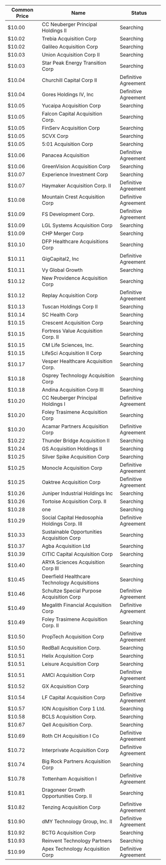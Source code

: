 Common Price  | Name                                         | Status              
------------- | -------------------------------------------- | --------------------
$10.00        | CC Neuberger Principal Holdings II           | Searching           
$10.02        | Trebia Acquisition Corp                      | Searching           
$10.02        | Galileo Acquisition Corp                     | Searching           
$10.03        | Union Acquisition Corp II                    | Searching           
$10.03        | Star Peak Energy Transition Corp             | Searching           
$10.04        | Churchill Capital Corp II                    | Definitive Agreement
$10.04        | Gores Holdings IV, Inc                       | Definitive Agreement
$10.05        | Yucaipa Acquisition Corp                     | Searching           
$10.05        | Falcon Capital Acquisition Corp.             | Searching           
$10.05        | FinServ Acquisition Corp                     | Searching           
$10.05        | SCVX Corp                                    | Searching           
$10.05        | 5:01 Acquisition Corp                        | Searching           
$10.06        | Panacea Acquisition                          | Definitive Agreement
$10.06        | GreenVision Acquisition Corp                 | Searching           
$10.07        | Experience Investment Corp                   | Searching           
$10.07        | Haymaker Acquisition Corp. II                | Definitive Agreement
$10.08        | Mountain Crest Acquisition Corp              | Definitive Agreement
$10.09        | FS Development Corp.                         | Definitive Agreement
$10.09        | LGL Systems Acquisition Corp                 | Searching           
$10.09        | CHP Merger Corp                              | Searching           
$10.10        | DFP Healthcare Acquisitions Corp             | Searching           
$10.11        | GigCapital2, Inc                             | Definitive Agreement
$10.11        | Vy Global Growth                             | Searching           
$10.12        | New Providence Acquisition Corp              | Searching           
$10.12        | Replay Acquisition Corp                      | Definitive Agreement
$10.13        | Tuscan Holdings Corp II                      | Searching           
$10.14        | SC Health Corp                               | Searching           
$10.15        | Crescent Acquisition Corp                    | Searching           
$10.15        | Fortress Value Acquisition Corp. II          | Searching           
$10.15        | CM Life Sciences, Inc.                       | Searching           
$10.15        | LifeSci Acquisition II Corp                  | Searching           
$10.17        | Vesper Healthcare Acquisition Corp.          | Searching           
$10.18        | Osprey Technology Acquisition Corp           | Searching           
$10.18        | Andina Acquisition Corp III                  | Searching           
$10.20        | CC Neuberger Principal Holdings I            | Definitive Agreement
$10.20        | Foley Trasimene Acquisition Corp             | Searching           
$10.20        | Acamar Partners Acquisition Corp             | Definitive Agreement
$10.22        | Thunder Bridge Acquisition II                | Searching           
$10.24        | GS Acquisition Holdings II                   | Searching           
$10.25        | Silver Spike Acquisition Corp                | Searching           
$10.25        | Monocle Acquisition Corp                     | Definitive Agreement
$10.25        | Oaktree Acquisition Corp                     | Definitive Agreement
$10.26        | Juniper Industrial Holdings Inc              | Searching           
$10.26        | Tortoise Acquisition Corp. II                | Searching           
$10.28        | one                                          | Searching           
$10.29        | Social Capital Hedosophia Holdings Corp. III | Definitive Agreement
$10.33        | Sustainable Opportunities Acquisition Corp   | Searching           
$10.37        | Agba Acquisition Ltd                         | Searching           
$10.39        | CITIC Capital Acquisition Corp               | Searching           
$10.40        | ARYA Sciences Acquisition Corp III           | Searching           
$10.45        | Deerfield Healthcare Technology Acquisitions | Searching           
$10.46        | Schultze Special Purpose Acquisition Corp    | Definitive Agreement
$10.49        | Megalith Financial Acquisition Corp          | Definitive Agreement
$10.49        | Foley Trasimene Acquisition Corp. II         | Searching           
$10.50        | PropTech Acquisition Corp                    | Definitive Agreement
$10.50        | RedBall Acquisition Corp.                    | Searching           
$10.51        | Helix Acquisition Corp                       | Searching           
$10.51        | Leisure Acquisition Corp                     | Searching           
$10.51        | AMCI Acquisition Corp                        | Definitive Agreement
$10.52        | GX Acquisition Corp                          | Searching           
$10.54        | LF Capital Acquisition Corp                  | Definitive Agreement
$10.57        | ION Acquisition Corp 1 Ltd.                  | Searching           
$10.58        | BCLS Acquisition Corp.                       | Searching           
$10.67        | Qell Acquisition Corp.                       | Searching           
$10.69        | Roth CH Acquisition I Co                     | Definitive Agreement
$10.72        | Interprivate Acquisition Corp                | Definitive Agreement
$10.74        | Big Rock Partners Acquisition Corp           | Searching           
$10.78        | Tottenham Acquisition I                      | Definitive Agreement
$10.81        | Dragoneer Growth Opportunities Corp. II      | Searching           
$10.82        | Tenzing Acquisition Corp                     | Definitive Agreement
$10.90        | dMY Technology Group, Inc. II                | Definitive Agreement
$10.92        | BCTG Acquisition Corp                        | Searching           
$10.93        | Reinvent Technology Partners                 | Searching           
$10.99        | Apex Technology Acquisition Corp             | Definitive Agreement

